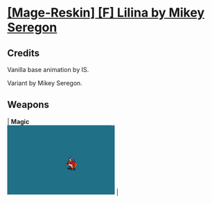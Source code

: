 # [\[Mage-Reskin\] \[F\] Lilina by Mikey Seregon](./)
## Credits

Vanilla base animation by IS.

Variant by Mikey Seregon.

## Weapons

| <b>Magic</b><br/><img alt="Magic animation" src="./6.%20Magic/Magic.gif"/> |

